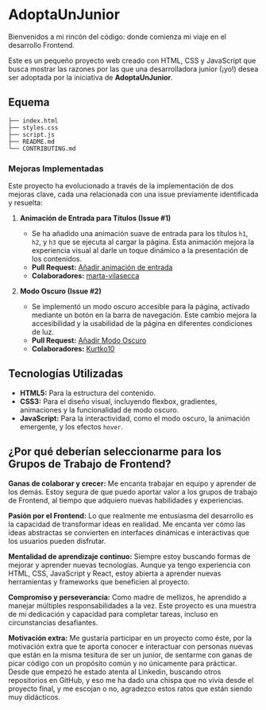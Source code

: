 # AdoptaUnJunior
Bienvenidos a mi rincón del código: donde comienza mi viaje en el desarrollo Frontend.

Este es un pequeño proyecto web creado con HTML, CSS y JavaScript que busca mostrar las razones por las que una desarrolladora junior (¡yo!) desea ser adoptada por la iniciativa de **AdoptaUnJunior**.

## Equema

```
├── index.html
├── styles.css
├── script.js
├── README.md
└── CONTRIBUTING.md
```


### Mejoras Implementadas

Este proyecto ha evolucionado a través de la implementación de dos mejoras clave, cada una relacionada con una issue previamente identificada y resuelta:

1. **Animación de Entrada para Títulos (Issue #1)**
   - Se ha añadido una animación suave de entrada para los títulos `h1`, `h2`, y `h3` que se ejecuta al cargar la página. Esta animación mejora la experiencia visual al darle un toque dinámico a la presentación de los contenidos.
   - **Pull Request:** [Añadir animación de entrada](https://github.com/ReyesMorales/AdoptaUnJunior/pull/7)
   - **Colaboradores:** [marta-vilasecca](https://github.com/marta-vilaseca)

2. **Modo Oscuro (Issue #2)**
   - Se implementó un modo oscuro accesible para la página, activado mediante un botón en la barra de navegación. Este cambio mejora la accesibilidad y la usabilidad de la página en diferentes condiciones de luz.
   - **Pull Request:** [Añadir Modo Oscuro](https://github.com/ReyesMorales/AdoptaUnJunior/pull/6) 
   - **Colaboradores:** [Kurtko10](https://github.com/Kurtko10)


## Tecnologías Utilizadas

- **HTML5:** Para la estructura del contenido.
- **CSS3:** Para el diseño visual, incluyendo flexbox, gradientes, animaciones y la funcionalidad de modo oscuro.
- **JavaScript:** Para la interactividad, como el modo oscuro, la animación emergente, y los efectos `hover`.

## ¿Por qué deberían seleccionarme para los Grupos de Trabajo de Frontend?

**Ganas de colaborar y crecer:** Me encanta trabajar en equipo y aprender de los demás. Estoy segura de que puedo aportar valor a los grupos de trabajo de Frontend, al tiempo que adquiero nuevas habilidades y experiencias.

**Pasión por el Frontend:** Lo que realmente me entusiasma del desarrollo es la capacidad de transformar ideas en realidad. Me encanta ver cómo las ideas abstractas se convierten en interfaces dinámicas e interactivas que los usuarios pueden disfrutar.

**Mentalidad de aprendizaje continuo:** Siempre estoy buscando formas de mejorar y aprender nuevas tecnologías. Aunque ya tengo experiencia con HTML, CSS, JavaScript y React, estoy abierta a aprender nuevas herramientas y frameworks que beneficien al proyecto.

**Compromiso y perseverancia:** Como madre de mellizos, he aprendido a manejar múltiples responsabilidades a la vez. Este proyecto es una muestra de mi dedicación y capacidad para completar tareas, incluso en circunstancias desafiantes.

**Motivación extra:** Me gustaría participar en un proyecto como éste, por la motivación extra que te aporta conocer e interactuar con personas nuevas que están en la misma tesitura de ser un junior, de sentarme con ganas de picar código con un propósito común y no únicamente para prácticar. Desde que empezó he estado atenta al Linkedin, buscando otros repositorios en GitHub, y eso me ha dado una chispa que no vivía desde el proyecto final, y me escojan o no, agradezco estos ratos que están siendo muy didácticos.





